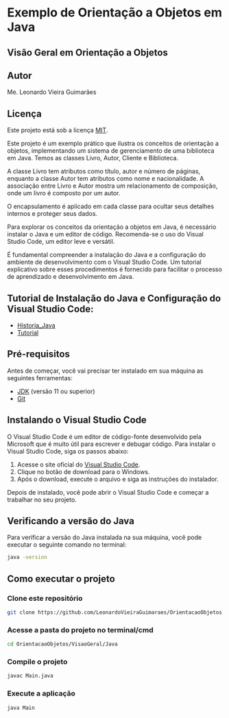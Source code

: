 # Exemplo de Orientação a Objetos em Java

## Visão Geral em Orientação a Objetos

## Autor
Me. Leonardo Vieira Guimarães

## Licença
Este projeto está sob a licença [MIT](./LICENSE).

Este projeto é um exemplo prático que ilustra os conceitos de orientação a objetos, implementando um sistema de gerenciamento de uma biblioteca em Java. Temos as classes Livro, Autor, Cliente e Biblioteca.

A classe Livro tem atributos como título, autor e número de páginas, enquanto a classe Autor tem atributos como nome e nacionalidade. A associação entre Livro e Autor mostra um relacionamento de composição, onde um livro é composto por um autor.

O encapsulamento é aplicado em cada classe para ocultar seus detalhes internos e proteger seus dados.

Para explorar os conceitos da orientação a objetos em Java, é necessário instalar o Java e um editor de código. Recomenda-se o uso do Visual Studio Code, um editor leve e versátil.

É fundamental compreender a instalação do Java e a configuração do ambiente de desenvolvimento com o Visual Studio Code. Um tutorial explicativo sobre esses procedimentos é fornecido para facilitar o processo de aprendizado e desenvolvimento em Java.

## Tutorial de Instalação do Java e Configuração do Visual Studio Code:
- [Historia_Java](https://www.youtube.com/watch?v=sTX0UEplF54)
- [Tutorial](https://www.youtube.com/watch?v=UZX5kH72Yx4)

## Pré-requisitos

Antes de começar, você vai precisar ter instalado em sua máquina as seguintes ferramentas:
- [JDK](https://download.oracle.com/java/22/latest/jdk-22_windows-x64_bin.msi) (versão 11 ou superior)
- [Git](https://git-scm.com)

## Instalando o Visual Studio Code

O Visual Studio Code é um editor de código-fonte desenvolvido pela Microsoft que é muito útil para escrever e debugar código. Para instalar o Visual Studio Code, siga os passos abaixo:

1. Acesse o site oficial do [Visual Studio Code](https://code.visualstudio.com/Download).
2. Clique no botão de download para o Windows.
3. Após o download, execute o arquivo e siga as instruções do instalador.

Depois de instalado, você pode abrir o Visual Studio Code e começar a trabalhar no seu projeto.

## Verificando a versão do Java

Para verificar a versão do Java instalada na sua máquina, você pode executar o seguinte comando no terminal:

```bash
java -version
```
## Como executar o projeto

### Clone este repositório
```bash
git clone https://github.com/LeonardoVieiraGuimaraes/OrientacaoObjetos
```
### Acesse a pasta do projeto no terminal/cmd
```bash
cd OrientacaoObjetos/VisaoGeral/Java
```
### Compile o projeto
```bash
javac Main.java
```
### Execute a aplicação
```bash
java Main
```